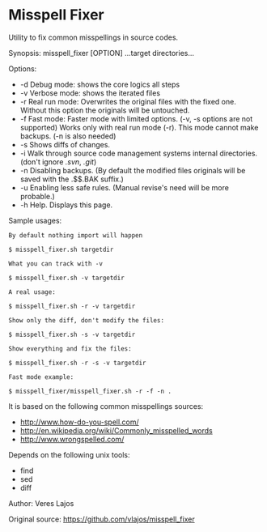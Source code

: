 Misspell Fixer
==============

Utility to fix common misspellings in source codes.

Synopsis:
	misspell_fixer	[OPTION] ...target directories...

Options:
* -d Debug mode: shows the core logics all steps
* -v Verbose mode: shows the iterated files
* -r Real run mode: Overwrites the original files with the fixed one. Without this option the originals will be untouched.
* -f Fast mode: Faster mode with limited options. (-v, -s options are not supported) Works only with real run mode (-r). This mode cannot make backups. (-n is also needed)
* -s Shows diffs of changes.
* -i Walk through source code management systems internal directories. (don't ignore *.svn*, *.git*)
* -n Disabling backups. (By default the modified files originals will be saved with the .$$.BAK suffix.)
* -u Enabling less safe rules. (Manual revise's need will be more probable.)
* -h Help. Displays this page.

Sample usages:

	By default nothing import will happen

    $ misspell_fixer.sh targetdir

	What you can track with -v

    $ misspell_fixer.sh -v targetdir

	A real usage:

    $ misspell_fixer.sh -r -v targetdir

	Show only the diff, don't modify the files:

    $ misspell_fixer.sh -s -v targetdir

	Show everything and fix the files:

    $ misspell_fixer.sh -r -s -v targetdir

	Fast mode example:

    $ misspell_fixer/misspell_fixer.sh -r -f -n .

It is based on the following common misspellings sources:
* http://www.how-do-you-spell.com/
* http://en.wikipedia.org/wiki/Commonly_misspelled_words
* http://www.wrongspelled.com/

Depends on the following unix tools:
* find
* sed
* diff

Author:
Veres Lajos

Original source:
https://github.com/vlajos/misspell_fixer